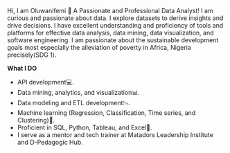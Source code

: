 Hi, I am Oluwanifemi 👋
A Passionate and Professional Data Analyst!
I am curious and passionate about data. I explore datasets to derive insights and drive decisions. I have excellent understanding and proficiency of tools and platforms for effective data analysis, data mining, data visualization, and software engineering. I am passionate about the sustainable development goals most especially the alleviation of poverty in Africa, Nigeria precisely(SDG 1).

**What I DO**
- API development💻.
- Data mining, analytics, and visualization📊.
- Data modeling and ETL development📉.
- Machine learning (Regression, Classification, Time series, and Clustering)🤖.
- Proficient in SQL, Python, Tableau, and Excel🐍.
- I serve as a mentor and tech trainer at Matadors Leadership Institute and D-Pedagogic Hub.

<!---
Adenife/Adenife is a ✨ special ✨ repository because its `README.md` (this file) appears on your GitHub profile.
You can click the Preview link to take a look at your changes.
--->
